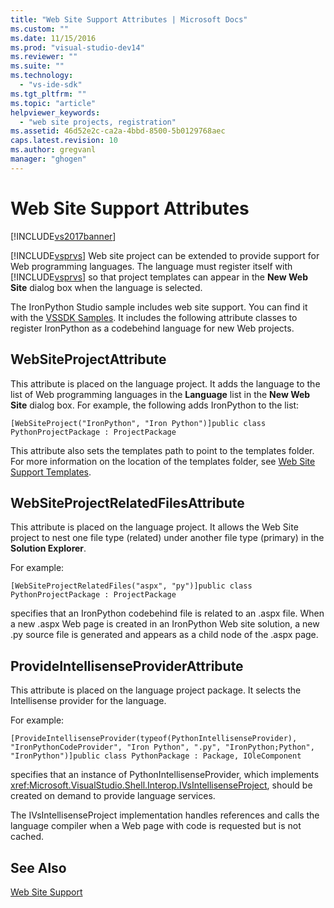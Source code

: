 ```yaml
---
title: "Web Site Support Attributes | Microsoft Docs"
ms.custom: ""
ms.date: 11/15/2016
ms.prod: "visual-studio-dev14"
ms.reviewer: ""
ms.suite: ""
ms.technology: 
  - "vs-ide-sdk"
ms.tgt_pltfrm: ""
ms.topic: "article"
helpviewer_keywords: 
  - "web site projects, registration"
ms.assetid: 46d52e2c-ca2a-4bbd-8500-5b0129768aec
caps.latest.revision: 10
ms.author: gregvanl
manager: "ghogen"
---
```

# Web Site Support Attributes
[!INCLUDE[vs2017banner](../../includes/vs2017banner.md)]

[!INCLUDE[vsprvs](../../includes/vsprvs-md.md)] Web site project can be extended to provide support for Web programming languages. The language must register itself with [!INCLUDE[vsprvs](../../includes/vsprvs-md.md)] so that project templates can appear in the **New Web Site** dialog box when the language is selected.  
  
 The IronPython Studio sample includes web site support. You can find it with the [VSSDK Samples](../../misc/vssdk-samples.md). It includes the following attribute classes to register IronPython as a codebehind language for new Web projects.  
  
## WebSiteProjectAttribute  
 This attribute is placed on the language project. It adds the language to the list of Web programming languages in the **Language** list in the **New Web Site** dialog box. For example, the following adds IronPython to the list:  
  
```  
[WebSiteProject("IronPython", "Iron Python")]public class PythonProjectPackage : ProjectPackage  
```  
  
 This attribute also sets the templates path to point to the templates folder. For more information on the location of the templates folder, see [Web Site Support Templates](../../extensibility/internals/web-site-support-templates.md).  
  
## WebSiteProjectRelatedFilesAttribute  
 This attribute is placed on the language project. It allows the Web Site project to nest one file type (related) under another file type (primary) in the **Solution Explorer**.  
  
 For example:  
  
```  
[WebSiteProjectRelatedFiles("aspx", "py")]public class PythonProjectPackage : ProjectPackage  
```  
  
 specifies that an IronPython codebehind file is related to an .aspx file. When a new .aspx Web page is created in an IronPython Web site solution, a new .py source file is generated and appears as a child node of the .aspx page.  
  
## ProvideIntellisenseProviderAttribute  
 This attribute is placed on the language project package. It selects the Intellisense provider for the language.  
  
 For example:  
  
```  
[ProvideIntellisenseProvider(typeof(PythonIntellisenseProvider), "IronPythonCodeProvider", "Iron Python", ".py", "IronPython;Python", "IronPython")]public class PythonPackage : Package, IOleComponent  
```  
  
 specifies that an instance of PythonIntellisenseProvider, which implements <xref:Microsoft.VisualStudio.Shell.Interop.IVsIntellisenseProject>, should be created on demand to provide language services.  
  
 The IVsIntellisenseProject implementation handles references and calls the language compiler when a Web page with code is requested but is not cached.  
  
## See Also  
 [Web Site Support](../../extensibility/internals/web-site-support.md)


